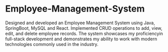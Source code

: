 # Employee-Management-System
Designed and developed an Employee Management System using Java, SpringBoot, MySQL and React. Implemented CRUD operations to add, view, edit, and delete employee records. The system showcases my proficiencyin full-stack development and demonstrates my ability to work with modern technologies commonly used in the industry.
